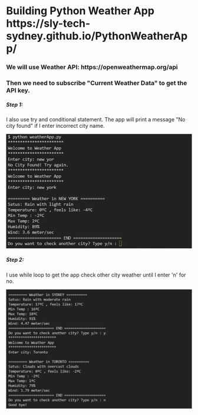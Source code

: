 <h1>Building Python Weather App https://sly-tech-sydney.github.io/PythonWeatherApp/</h1>
<h3>We will use Weather API: https://openweathermap.org/api </h3>
<h3>Then we need to subscribe "Current Weather Data" to get the API key.</h3>
<h5> Step 1: </h5>
<p> I also use try and conditional statement. The app will print a message "No city found" if I enter incorrect city name.</p>
<img src="images/Screenshot1.jpg" alt="if else">
<h5> Step 2: </h5>
<p> I use while loop to get the app check other city weather until I enter 'n' for no.</p>
<img src="images/Screenshot2.jpg" alt="while loop">







